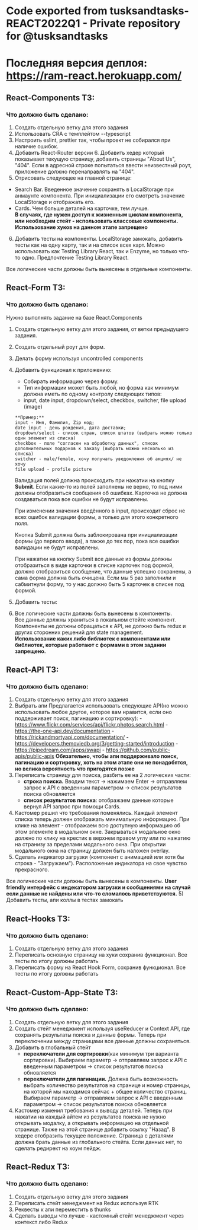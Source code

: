 # Code exported from tusksandtasks-REACT2022Q1 - Private repository for @tusksandtasks 

# Последняя версия деплоя: https://ram-react.herokuapp.com/

## React-Components ТЗ:

### Что должно быть сделано:

1) Создать отдельную ветку для этого задания
2) Использовать CRA с темплейтом --typescript
3) Настроить eslint, prettier так, чтобы проект не собирался при наличие ошибок. 
4) Добавить React-Router версии 6. Добавить хедер который показывает текущую страницу, добавить страницы "About Us", "404". Если в адресной строке попытаться ввести неизвестный роут, приложение должно перенаправлять на "404".
5) Отрисовать следующее на главной странице:
  - Search Bar. 
  Введенное значение сохранять в LocalStorage при анмаунте компонента. При инициализации его смотреть значение LocalStorage и отображать его.
  - Cards. Чем больше деталей на карточке, тем лучше.  
  **В случаях, где нужен доступ к жизненным циклам компонента, или необходим стейт - использовать классовые компоненты. Использование хуков на данном этапе запрещено**
6) Добавить тесты на компоненты. LocalStorage замокать, добавить тесты как на одну карту, так и на список всех карт.
Можно использовать как Testing Library React, так и Enzyme, но только что-то одно. Предпочтение Testing Library React.
  
Все логические части должны быть вынесены в отдельные компоненты.

## React-Form ТЗ:

### Что должно быть сделано:

Нужно выполнять задание на базе React.Components

1. Создать отдельную ветку для этого задания, от ветки предыдущего задания.
2. Создать отдельный роут для форм.
3. Делать форму используя uncontrolled components
4. Добавить функционал к приложению:

   - Собирать информацию через форму.
   - Тип информации может быть любой, но форма как минимум должна иметь по одному контролу следующих типов:
   - input, date input, dropdown/select, checkbox, switcher, file upload (image)

   ```
   **Пример:**
   input - Имя, Фамилия, Zip код;
   date input - день рождения, дата доставки;
   dropdown/select - список стран, список штатов (выбрать можно только один элемент из списка)
   checkbox - поле "согласен на обработку данных", список дополнительных подарков к заказу (выбрать можно несколько из списка)
   switcher - male/female, хочу получать уведомления об акциях/ не хочу
   file upload - profile picture
   ```

   Валидация полей должна происходить при нажатии на кнопку **Submit**. Если какие-то из полей заполнены не верно, то под ними должны отобразиться сообщения об ошибках. Карточка не должна создаваться пока все ошибки не будут исправлены.

   При изменении значения введённого в input, происходит сброс не всех ошибок валидации формы, а только для этого конкретного поля.

   Кнопка Submit должна быть заблокирована при инициализации формы (до первого ввода), а также до тех пор, пока все ошибки валидации не будут исправлены.

   При нажатии на кнопку Submit все данные из формы должны отобразиться в виде карточки в списке карточек под формой, должно отобразиться сообщение, что данные успешно сохранены, а сама форма должна быть очищена.
   Если мы 5 раз заполнили и сабмитнули форму, то у нас должно быть 5 карточек в списке под формой.

5. Добавить тесты:
6. Все логические части должны быть вынесены в компоненты.  
   Все данные должны храниться в локальном стейте компонент.  
   Компоненты не должны обращаться к API, не должно быть redux и других сторонних решений для state management.  
   **Использование каких либо библиотек с компонентами или библиотек, которые работают с формами в этом задании запрещено.**

## React-API ТЗ:

### Что должно быть сделано:

1. Создать отдельную ветку для этого задания
2. Выбрать апи
   Предлагается использовать следующие API(но можно использовать любое другое, которое вам нравится, если оно поддерживает поиск, пагинацию и сортировку): - https://www.flickr.com/services/api/flickr.photos.search.html - https://the-one-api.dev/documentation - https://rickandmortyapi.com/documentation/ - https://developers.themoviedb.org/3/getting-started/introduction - https://pipedream.com/apps/swapi - https://github.com/public-apis/public-apis
   **Обязательно, чтобы апи поддерживало поиск, пагинацию и сортировку, хоть на этом этапе они не понадобятся, но велика вероятность что пригодятся позже**
3. Переписать страницу для поиска, разбить ее на 2 логических части:
   - **строка поиска.** Вводим текст -> нажимаем Enter -> отправляем запрос к API с введенным параметром -> список результатов поиска обновляется
   - **список результатов поиска**: отображаем данные которые вернул API запрос при помощи Cards.
4. Кастомер решил что требования поменялись. Каждый элемент списка теперь должен отображать минимальную информацию. При клике на элемент - отображаем всю доступную информацию об этом элементе в модальном окне. Закрываться модальное окно должно по клику на крестик в верхнем правом углу или по нажатию на странизу за пределами модального окна. При открытии модального окна на страницу должен быть наложен overlay.
5. Сделать индикатор загрузки (компонент с анимацией или хотя бы строка - "Загружаем"). Расположение индикатора на свое чувство прекрасного.

Все логические части должны быть вынесены в компоненты.
**User friendly интерфейс с индекатором загрузки и сообщениями на случай если данные не найдены или что-то сломалось приветствуются.** 5) Добавить тесты, апи коллы в тестах замокать

## React-Hooks ТЗ:

### Что должно быть сделано:

1. Создать отдельную ветку для этого задания
2. Переписать основную страницу на хуки сохранив функционал. Все тесты по итогу должны работать
3. Переписать форму на React Hook Form, сохранив функционал. Все тесты по итогу должны работать

## React-Custom-App-State ТЗ:

### Что должно быть сделано:

1. Создать отдельную ветку для этого задания
2. Создать стейт менеджмент используя useReducer и Context API, где сохранять результаты поиска и данные формы. Теперь при переключении между страницами все данные должны сохраняться.
3. Добавить в глобальный стейт
   - **переключатели для сортировки**(как минимум три варианта сортировки). Выбираем параметр -> отправляем запрос к API с введенным параметром -> список результатов поиска обновляется
   - **переключатели для пагинации.** Должна быть возможность выбрать количество результатов на странице и номер страницы, на которой мы находимся сейчас + общее количество страниц. Выбираем параметр -> отправляем запрос к API с введенным параметром -> список результатов поиска обновляется
4. Кастомер изменил требования к выводу деталей. Теперь при нажатии на каждый айтем из результатов поиска не нужно открывать модалку, а открывать информацию на отдельной странице. Также на этой странице добавить ссылку "Назад". В хедере отобразить текущее положение. Страница с деталями должна брать данные из глобального стейта.
   Если данных нет, то сделать редирект на хоум пейдж.

## React-Redux ТЗ:

### Что должно быть сделано:

1. Создать отдельную ветку для этого задания
2. Переписать стейт менеджмент на Redux используя RTK
3. Реквесты к апи переместить в thunks
4. Сделать выводы что лучше - кастомный стейт менеджмент через контекст либо Redux
